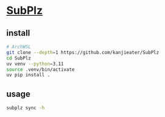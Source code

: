 # [SubPlz](https://github.com/kanjieater/SubPlz)

## install

```sh
# ArchWSL
git clone --depth=1 https://github.com/kanjieater/SubPlz
cd SubPlz
uv venv --python=3.11
source .venv/bin/activate
uv pip install .
```

## usage

```sh
subplz sync -h
```
